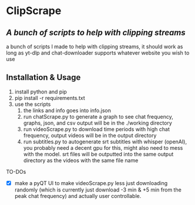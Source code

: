 # ClipScrape
## _A bunch of scripts to help with clipping streams_
a bunch of scripts I made to help with clipping streams, it should work as long as yt-dlp and chat-downloader supports whatever website you wish to use
## Installation & Usage
1. install python and pip
2. pip install -r requirements.txt
3. use the scripts
    1. the links and info goes into info.json
    2. run chatScrape.py to generate a graph to see chat frequency, graphs, json, and csv output will be in the ./working directory
    3. run videoScrape.py to download time periods with high chat frequency, output videos will be in the output directory
    4. run subtitles.py to autogenerate srt subtitles with whisper (openAI), you probably need a decent gpu for this, might also need to mess with the model. srt files will be outputted into the same output directory as the videos with the same file name

TO-DOs
- [x] make a pyQT UI to make videoScrape.py less just downloading randomly (which is currently just download -3 min & +5 min from the peak chat frequency) and actually user controllable.

